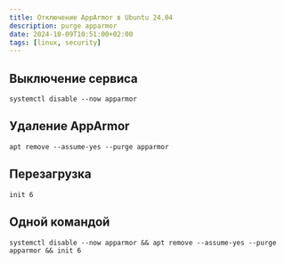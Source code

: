 ```yaml
---
title: Отключение AppArmor в Ubuntu 24.04
description: purge apparmor
date: 2024-10-09T10:51:00+02:00
tags: [linux, security]
---
```

## Выключение сервиса

```shell
systemctl disable --now apparmor
```

## Удаление AppArmor

```shell
apt remove --assume-yes --purge apparmor
```

## Перезагрузка

```shell
init 6
```

## Одной командой

```shell
systemctl disable --now apparmor && apt remove --assume-yes --purge apparmor && init 6
```
